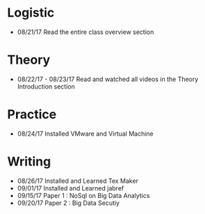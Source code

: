 # Logistic

* 08/21/17 Read the entire class overview section 

# Theory

* 08/22/17 - 08/23/17 Read and watched all videos in the Theory Introduction section

# Practice

* 08/24/17 Installed VMware and Virtual Machine

# Writing

* 08/26/17 Installed and Learned Tex Maker
* 09/01/17 Installed and Learned jabref
* 09/15/17 Paper 1 : NoSql on Big Data Analytics
* 09/20/17 Paper 2 : Big Data Secutiy
